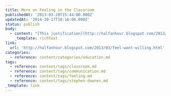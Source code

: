 ```yaml
---
title: More on Feeling in the Classroom
publishedAt: '2013-03-20T15:44:00.000Z'
updatedAt: '2014-10-17T18:16:06.000Z'
status: publish
body:
  - content: "[This justification](http://halfanhour.blogspot.com/2013/03/feel-want-willing.html \"Feel Want Willing\") of \"feeling\" in the classroom from [Stephen Downes](http://www.downes.ca/ \"Stephen's Web\") continues to piggy-back off [previous](https://jamesdigioia.com/a-neuroscientific-justification-for-fiction-in-the-classroom/ \"A Neuroscientific Justification for Fiction in the Classroom\")\_[posts](https://jamesdigioia.com/content-vs-reflection-in-the-common-core-standards/ \"Content vs. Reflection in the Common Core Standards\") on fiction:\n\n<ExtendedQuote>\n  The first stage isn't empty. It tells the other person how the problem is affecting you, developing a sense of urgency and empathy. The idea is that if the other person sees the consequence of the problem, and not just the symptoms, they can respond with something that solves the underlying issue, and not just the symptoms. Why is this important? If you skip the first stage -- or can't express what it is that really bothers you about something -- your communications with others become just a repeated set of \"I want I want\" statements. The other person, if they care what you want at all, tries one after another band-aid solution without ever solving the problem.\n</ExtendedQuote>\n\nOne of the things that concerns me is using economic arguments to bolster what I feel are moral imperatives, but it is definitely an aspect of this I hadn't considered.\n\nGo read his piece -- it's quite interesting.\n"
    _template: richText
link:
  url: 'http://halfanhour.blogspot.com/2013/03/feel-want-willing.html'
categories:
  - reference: content/categories/education.md
tags:
  - reference: content/tags/classroom.md
  - reference: content/tags/communication.md
  - reference: content/tags/feeling.md
  - reference: content/tags/stephen-downes.md
_template: link
---
```




